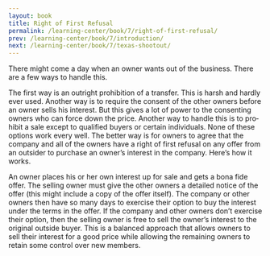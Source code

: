 ```yaml
---
layout: book
title: Right of First Refusal
permalink: /learning-center/book/7/right-of-first-refusal/
prev: /learning-center/book/7/introduction/
next: /learning-center/book/7/texas-shootout/
---
```


There might come a day when an owner wants out of the busi­ness. There are a few ways to han­dle this.

The first way is an out­right pro­hi­bi­tion of a trans­fer. This is harsh and hardly ever used. Another way is to require the con­sent of the other own­ers before an owner sells his inter­est. But this gives a lot of power to the con­sent­ing own­ers who can force down the price. Another way to han­dle this is to pro­hibit a sale except to qual­i­fied buy­ers or cer­tain indi­vid­u­als. None of these options work every well. The bet­ter way is for own­ers to agree that the com­pany and all of the own­ers have a right of first refusal on any offer from an out­sider to pur­chase an owner’s inter­est in the com­pany. Here’s how it works.

An owner places his or her own inter­est up for sale and gets a bona fide offer. The sell­ing owner must give the other own­ers a detailed notice of the offer (this might include a copy of the offer itself). The com­pany or other own­ers then have so many days to exer­cise their option to buy the inter­est under the terms in the offer. If the com­pany and other own­ers don’t exer­cise their option, then the sell­ing owner is free to sell the owner’s inter­est to the orig­i­nal out­side buyer. This is a bal­anced approach that allows own­ers to sell their inter­est for a good price while allow­ing the remain­ing own­ers to retain some con­trol over new members.